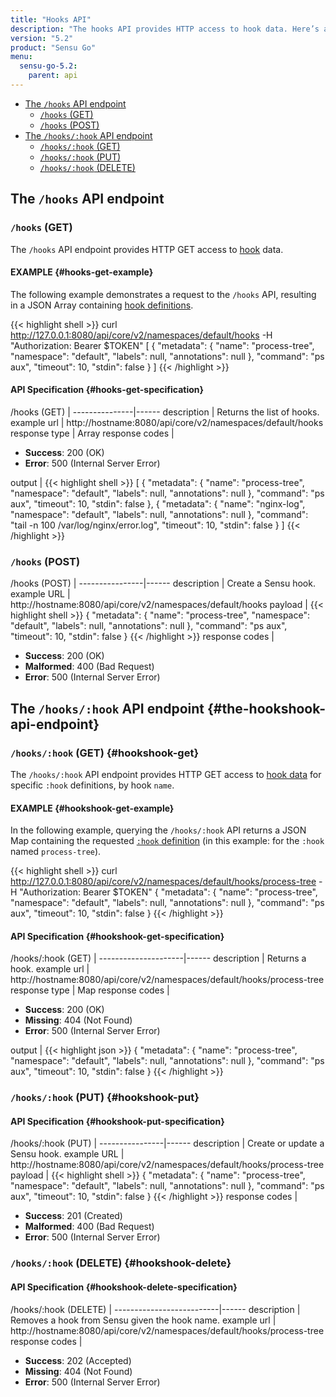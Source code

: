 ```yaml
---
title: "Hooks API"
description: "The hooks API provides HTTP access to hook data. Here’s a reference for the hooks API in Sensu Go, including examples for returning lists of hooks, creating a Sensu hook, and more. Read on for the full reference."
version: "5.2"
product: "Sensu Go"
menu:
  sensu-go-5.2:
    parent: api
---
```


- [The `/hooks` API endpoint](#the-hooks-api-endpoint)
	- [`/hooks` (GET)](#hooks-get)
	- [`/hooks` (POST)](#hooks-post)
- [The `/hooks/:hook` API endpoint](#the-hookshook-api-endpoint)
	- [`/hooks/:hook` (GET)](#hookshook-get)
  - [`/hooks/:hook` (PUT)](#hookshook-put)
  - [`/hooks/:hook` (DELETE)](#hookshook-delete)

## The `/hooks` API endpoint

### `/hooks` (GET)

The `/hooks` API endpoint provides HTTP GET access to [hook][1] data.

#### EXAMPLE {#hooks-get-example}

The following example demonstrates a request to the `/hooks` API, resulting in
a JSON Array containing [hook definitions][1].

{{< highlight shell >}}
curl http://127.0.0.1:8080/api/core/v2/namespaces/default/hooks -H "Authorization: Bearer $TOKEN"
[
  {
    "metadata": {
      "name": "process-tree",
      "namespace": "default",
      "labels": null,
      "annotations": null
    },
    "command": "ps aux",
    "timeout": 10,
    "stdin": false
  }
]
{{< /highlight >}}

#### API Specification {#hooks-get-specification}

/hooks (GET)  | 
---------------|------
description    | Returns the list of hooks.
example url    | http://hostname:8080/api/core/v2/namespaces/default/hooks
response type  | Array
response codes | <ul><li>**Success**: 200 (OK)</li><li>**Error**: 500 (Internal Server Error)</li></ul>
output         | {{< highlight shell >}}
[
  {
    "metadata": {
      "name": "process-tree",
      "namespace": "default",
      "labels": null,
      "annotations": null
    },
    "command": "ps aux",
    "timeout": 10,
    "stdin": false
  },
  {
    "metadata": {
      "name": "nginx-log",
      "namespace": "default",
      "labels": null,
      "annotations": null
    },
    "command": "tail -n 100 /var/log/nginx/error.log",
    "timeout": 10,
    "stdin": false
  }
]
{{< /highlight >}}

### `/hooks` (POST)

/hooks (POST) | 
----------------|------
description     | Create a Sensu hook.
example URL     | http://hostname:8080/api/core/v2/namespaces/default/hooks
payload         | {{< highlight shell >}}
{
  "metadata": {
    "name": "process-tree",
    "namespace": "default",
    "labels": null,
    "annotations": null
  },
  "command": "ps aux",
  "timeout": 10,
  "stdin": false
}
{{< /highlight >}}
response codes  | <ul><li>**Success**: 200 (OK)</li><li>**Malformed**: 400 (Bad Request)</li><li>**Error**: 500 (Internal Server Error)</li></ul>

## The `/hooks/:hook` API endpoint {#the-hookshook-api-endpoint}

### `/hooks/:hook` (GET) {#hookshook-get}

The `/hooks/:hook` API endpoint provides HTTP GET access to [hook data][1] for specific `:hook` definitions, by hook `name`.

#### EXAMPLE {#hookshook-get-example}

In the following example, querying the `/hooks/:hook` API returns a JSON Map
containing the requested [`:hook` definition][1] (in this example: for the `:hook` named
`process-tree`).

{{< highlight shell >}}
curl http://127.0.0.1:8080/api/core/v2/namespaces/default/hooks/process-tree -H "Authorization: Bearer $TOKEN"
{
  "metadata": {
    "name": "process-tree",
    "namespace": "default",
    "labels": null,
    "annotations": null
  },
  "command": "ps aux",
  "timeout": 10,
  "stdin": false
}
{{< /highlight >}}

#### API Specification {#hookshook-get-specification}

/hooks/:hook (GET) | 
---------------------|------
description          | Returns a hook.
example url          | http://hostname:8080/api/core/v2/namespaces/default/hooks/process-tree
response type        | Map
response codes       | <ul><li>**Success**: 200 (OK)</li><li> **Missing**: 404 (Not Found)</li><li>**Error**: 500 (Internal Server Error)</li></ul>
output               | {{< highlight json >}}
{
  "metadata": {
    "name": "process-tree",
    "namespace": "default",
    "labels": null,
    "annotations": null
  },
  "command": "ps aux",
  "timeout": 10,
  "stdin": false
}
{{< /highlight >}}

### `/hooks/:hook` (PUT) {#hookshook-put}

#### API Specification {#hookshook-put-specification}

/hooks/:hook (PUT) | 
----------------|------
description     | Create or update a Sensu hook.
example URL     | http://hostname:8080/api/core/v2/namespaces/default/hooks/process-tree
payload         | {{< highlight shell >}}
{
  "metadata": {
    "name": "process-tree",
    "namespace": "default",
    "labels": null,
    "annotations": null
  },
  "command": "ps aux",
  "timeout": 10,
  "stdin": false
}
{{< /highlight >}}
response codes  | <ul><li>**Success**: 201 (Created)</li><li>**Malformed**: 400 (Bad Request)</li><li>**Error**: 500 (Internal Server Error)</li></ul>

### `/hooks/:hook` (DELETE) {#hookshook-delete}

#### API Specification {#hookshook-delete-specification}

/hooks/:hook (DELETE) | 
--------------------------|------
description               | Removes a hook from Sensu given the hook name.
example url               | http://hostname:8080/api/core/v2/namespaces/default/hooks/process-tree
response codes            | <ul><li>**Success**: 202 (Accepted)</li><li>**Missing**: 404 (Not Found)</li><li>**Error**: 500 (Internal Server Error)</li></ul>

[1]: ../../reference/hooks
